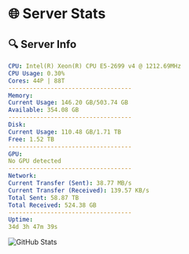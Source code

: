 # 🌐 Server Stats
## 🔍 Server Info
```yaml
CPU: Intel(R) Xeon(R) CPU E5-2699 v4 @ 1212.69MHz
CPU Usage: 0.30%
Cores: 44P | 88T
-----------------------------------
Memory:
Current Usage: 146.20 GB/503.74 GB
Available: 354.08 GB
-----------------------------------
Disk:
Current Usage: 110.48 GB/1.71 TB
Free: 1.52 TB
-----------------------------------
GPU:
No GPU detected
-----------------------------------
Network:
Current Transfer (Sent): 38.77 MB/s
Current Transfer (Received): 139.57 KB/s
Total Sent: 58.87 TB
Total Received: 524.38 GB
-----------------------------------
Uptime:
34d 3h 47m 39s
```
![GitHub Stats](https://img.shields.io/badge/Updated-2025-04-11_01:10:28-blue)